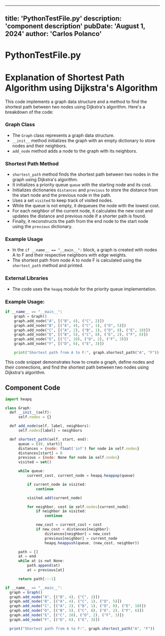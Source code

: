 ---
  title: 'PythonTestFile.py'
  description: 'component description'
  pubDate: 'August 1, 2024'
  author: 'Carlos Polanco'
  ---
  
  
  
  # PythonTestFile.py
  # Explanation of Shortest Path Algorithm using Dijkstra's Algorithm

This code implements a graph data structure and a method to find the shortest path between two nodes using Dijkstra's algorithm. Here's a breakdown of the code:

### Graph Class
- The `Graph` class represents a graph data structure.
- `__init__` method initializes the graph with an empty dictionary to store nodes and their neighbors.
- `add_node` method adds a node to the graph with its neighbors.

### Shortest Path Method
- `shortest_path` method finds the shortest path between two nodes in the graph using Dijkstra's algorithm.
- It initializes a priority queue `queue` with the starting node and its cost.
- Initializes dictionaries `distances` and `previous` to store the distance from the start node and the previous node in the path.
- Uses a set `visited` to keep track of visited nodes.
- While the queue is not empty, it dequeues the node with the lowest cost.
- For each neighbor of the current node, it calculates the new cost and updates the distance and previous node if a shorter path is found.
- Finally, it reconstructs the path from the end node to the start node using the `previous` dictionary.

### Example Usage
- In the `if __name__ == "__main__":` block, a graph is created with nodes A to F and their respective neighbors with edge weights.
- The shortest path from node A to node F is calculated using the `shortest_path` method and printed.

### External Libraries
- The code uses the `heapq` module for the priority queue implementation.

### Example Usage:
```python
if __name__ == "__main__":
    graph = Graph()
    graph.add_node("A", [("B", 4), ("C", 2)])
    graph.add_node("B", [("A", 4), ("C", 1), ("D", 5)])
    graph.add_node("C", [("A", 2), ("B", 1), ("D", 8), ("E", 10)])
    graph.add_node("D", [("B", 5), ("C", 8), ("E", 2), ("F", 6)])
    graph.add_node("E", [("C", 10), ("D", 2), ("F", 3)])
    graph.add_node("F", [("D", 6), ("E", 3)])

    print("Shortest path from A to F:", graph.shortest_path("A", "F"))
```

This code snippet demonstrates how to create a graph, define nodes and their connections, and find the shortest path between two nodes using Dijkstra's algorithm.
  
  ## Component Code
  ```jsx
  import heapq

class Graph:
    def __init__(self):
        self.nodes = {}

    def add_node(self, label, neighbors):
        self.nodes[label] = neighbors

    def shortest_path(self, start, end):
        queue = [(0, start)]
        distances = {node: float('inf') for node in self.nodes}
        distances[start] = 0
        previous = {node: None for node in self.nodes}
        visited = set()

        while queue:
            current_cost, current_node = heapq.heappop(queue)

            if current_node in visited:
                continue

            visited.add(current_node)

            for neighbor, cost in self.nodes[current_node]:
                if neighbor in visited:
                    continue

                new_cost = current_cost + cost
                if new_cost < distances[neighbor]:
                    distances[neighbor] = new_cost
                    previous[neighbor] = current_node
                    heapq.heappush(queue, (new_cost, neighbor))

        path = []
        at = end
        while at is not None:
            path.append(at)
            at = previous[at]

        return path[::-1]

if __name__ == "__main__":
    graph = Graph()
    graph.add_node("A", [("B", 4), ("C", 2)])
    graph.add_node("B", [("A", 4), ("C", 1), ("D", 5)])
    graph.add_node("C", [("A", 2), ("B", 1), ("D", 8), ("E", 10)])
    graph.add_node("D", [("B", 5), ("C", 8), ("E", 2), ("F", 6)])
    graph.add_node("E", [("C", 10), ("D", 2), ("F", 3)])
    graph.add_node("F", [("D", 6), ("E", 3)])

    print("Shortest path from A to F:", graph.shortest_path("A", "F"))
  ```
  